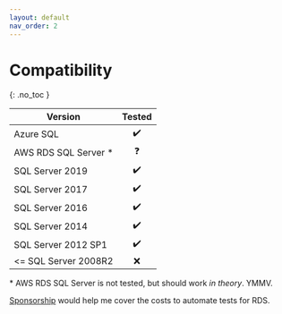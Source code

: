 ```yaml
---
layout: default
nav_order: 2
---
```


# Compatibility

{: .no_toc }

| Version | Tested |
| ------- | :----: |
| Azure SQL | ✔️ |
| AWS RDS SQL Server * | ❓ |
| SQL Server 2019 | ✔️ |
| SQL Server 2017 | ✔️ |
| SQL Server 2016 | ✔️ |
| SQL Server 2014 | ✔️ |
| SQL Server 2012 SP1 | ✔️ |
| <= SQL Server 2008R2 | ❌ |

\* AWS RDS SQL Server is not tested, but should work *in theory*. YMMV. 

[Sponsorship](https://github.com/sponsors/LowlyDBA) would help me cover the costs to automate tests for RDS.
